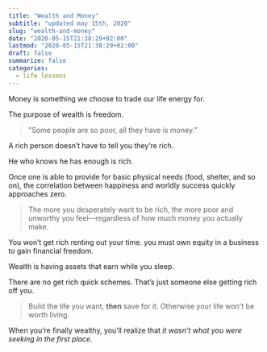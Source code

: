 ```yaml
---
title: "Wealth and Money"
subtitle: "updated may 15th, 2020"
slug: "wealth-and-money"
date: "2020-05-15T21:38:29+02:00"
lastmod: "2020-05-15T21:38:29+02:00"
draft: false
summarize: false
categories:
  - life lessons
---
```


Money is something we choose to trade our life energy for.

The purpose of wealth is freedom.

> ”Some people are so poor, all they have is money.”

A rich person doesn’t have to tell you they’re rich.

He who knows he has enough is rich.

Once one is able to provide for basic physical needs (food, shelter, and so on), the correlation between happiness and worldly success quickly approaches zero.

> The more you desperately want to be rich, the more poor and unworthy you feel—regardless of how much money you actually make.

You won’t get rich renting out your time. you must own equity in a business to gain financial freedom.

Wealth is having assets that earn while you sleep.

There are no get rich quick schemes. That’s just someone else getting rich off you.

> Build the life you want, **then** save for it. Otherwise your life won't be worth living.

When you’re finally wealthy, you’ll realize that _it wasn’t what you were seeking in the first place_.
